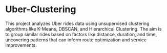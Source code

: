 # Uber-Clustering
This project analyzes Uber rides data using unsupervised clustering algorithms like K-Means, DBSCAN, and Hierarchical Clustering. The aim is to group similar rides based on factors like distance, duration, and time, uncovering patterns that can inform route optimization and service improvements.
